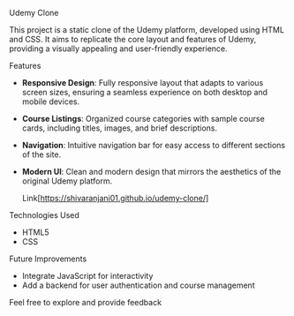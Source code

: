 

 Udemy Clone

This project is a static clone of the Udemy platform, developed using HTML and CSS. It aims to replicate the core layout and features of Udemy, providing a visually appealing and user-friendly experience.

Features

- **Responsive Design**: Fully responsive layout that adapts to various screen sizes, ensuring a seamless experience on both desktop and mobile devices.
- **Course Listings**: Organized course categories with sample course cards, including titles, images, and brief descriptions.
- **Navigation**: Intuitive navigation bar for easy access to different sections of the site.
- **Modern UI**: Clean and modern design that mirrors the aesthetics of the original Udemy platform.

  Link[https://shivaranjani01.github.io/udemy-clone/]
  

 Technologies Used

- HTML5
- CSS

 Future Improvements

- Integrate JavaScript for interactivity
- Add a backend for user authentication and course management

Feel free to explore and provide feedback
